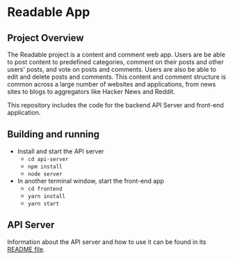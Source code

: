 # Readable App

## Project Overview

The Readable project is a content and comment web app. Users are be able to post content to predefined categories, comment on their posts and other users' posts, and vote on posts and comments. Users are also be able to edit and delete posts and comments. This content and comment structure is common across a large number of websites and applications, from news sites to blogs to aggregators like Hacker News and Reddit.

This repository includes the code for the backend API Server and front-end application.

## Building and running

* Install and start the API server
    - `cd api-server`
    - `npm install`
    - `node server`
* In another terminal window, start the front-end app
    - `cd frontend`
    - `yarn install`
    - `yarn start`

## API Server

Information about the API server and how to use it can be found in its [README file](api-server/README.md).
